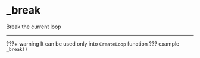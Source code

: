 # _break
Break the current loop

---
???+ warning
    It can be used only into `CreateLoop` function
??? example
    ```
    _break()
    ```